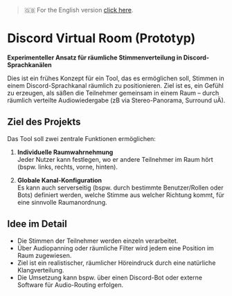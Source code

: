 > 🇬🇧 For the English version [click here](README.md).

# Discord Virtual Room (Prototyp)

**Experimenteller Ansatz für räumliche Stimmenverteilung in Discord-Sprachkanälen**

Dies ist ein frühes Konzept für ein Tool, das es ermöglichen soll, Stimmen in einem Discord-Sprachkanal räumlich zu positionieren. Ziel ist es, ein Gefühl zu erzeugen, als säßen die Teilnehmer gemeinsam in einem Raum – durch räumlich verteilte Audiowiedergabe (zB via Stereo-Panorama, Surround uÄ).

## Ziel des Projekts

Das Tool soll zwei zentrale Funktionen ermöglichen:

1. **Individuelle Raumwahrnehmung**  
   Jeder Nutzer kann festlegen, wo er andere Teilnehmer im Raum hört (bspw. links, rechts, vorne, hinten).

2. **Globale Kanal-Konfiguration**  
   Es kann auch serverseitig (bspw. durch bestimmte Benutzer/Rollen oder Bots) definiert werden, welche Stimme aus welcher Richtung kommt, für eine sinnvolle Raumanordnung.

## Idee im Detail

- Die Stimmen der Teilnehmer werden einzeln verarbeitet.
- Über Audiopanning oder räumliche Filter wird jedem eine Position im Raum zugewiesen.
- Ziel ist ein realistischer, räumlicher Höreindruck durch eine natürliche Klangverteilung.
- Die Umsetzung kann bspw. über einen Discord-Bot oder externe Software für Audio-Routing erfolgen.
